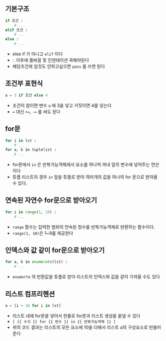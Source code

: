 ## 기본구조

```python
if 조건 :
	# ...
elif 조건 :
	# ...
else :
	# ...
```

- else if 가 아니고 `elif` 이다
- `:` 이후에 줄바꿈 및 인덴테이션 꼭해야된다
- 해당조건에 암것도 안하고싶으면 `pass` 를 쓰면 된다

## 조건부 표현식

```python
a = 3 if 조건 else 4
```

- 조건이 참이면 변수 `a` 에 3을 넣고 거짓이면 4를 넣는다
- `=` 대신 `+=`, `-=` 를 써도 된다

## for문

```python
for i in lst :
	# ...
for a, b in tuplelist :
	# ...
```

- for문에서 `in` 은 반복가능객체에서 요소를 하나씩 꺼내 앞의 변수에 넣어주는 연산이다
- 튜플 리스트의 경우 `in` 앞을 튜플로 받아 여러개의 값을 하나의 for 문으로 받아올 수 있다.

## 연속된 자연수 for문으로 받아오기

```python
for i in range(1, 10) :
	# ...
```

- `range` 함수는 입력한 범위의 연속된 정수를 반복가능객체로 반환하는 함수이다.
- `range(1, 10)`은 1~9를 제공한다

## 인덱스와 값 같이 for문으로 받아오기

```python
for a, b in enumerate(lst) :
	# ...
```

- `enumerte` 의 반환값을 튜플로 받아 리스트의 인덱스와 값을 같이 가져올 수도 있다

## 리스트 컴프리헨션

```python
a = [i + 10 for i in lst]
```

- 리스트 내에 for문을 넣어서 한줄로 for문과 리스트 생성을 끝낼 수 있다
- `[ {{ 수식 }} for {{ 변수 }} in {{ 반복가능객체 }} ]`
- 위의 코드 결과는 리스트의 모든 요소에 10을 더해서 리스트 a의 구성요소로 만들어준다